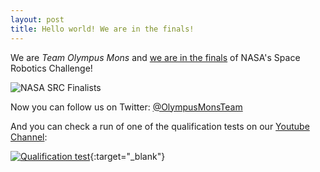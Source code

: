 ```yaml
---
layout: post
title: Hello world! We are in the finals!
---
```


We are *Team Olympus Mons* and [we are in the finals](https://twitter.com/NASAPrize/status/826544943787286528) of NASA's Space Robotics Challenge!

![NASA SRC Finalists](https://raw.githubusercontent.com/olympusmonsteam/olympusmonsteam.github.io/master/images/nasa_src_finalists.jpg)

Now you can follow us on Twitter: [@OlympusMonsTeam](http://twitter.com/OlympusMonsTeam)

And you can check a run of one of the qualification tests on our [Youtube Channel](https://www.youtube.com/channel/UCo4w_CtPd3ccoNlIwnhjCCQ):

[![Qualification test](http://img.youtube.com/vi/c4qDe1HKJZs/0.jpg)](http://youtu.be/c4qDe1HKJZs){:target="_blank"}


